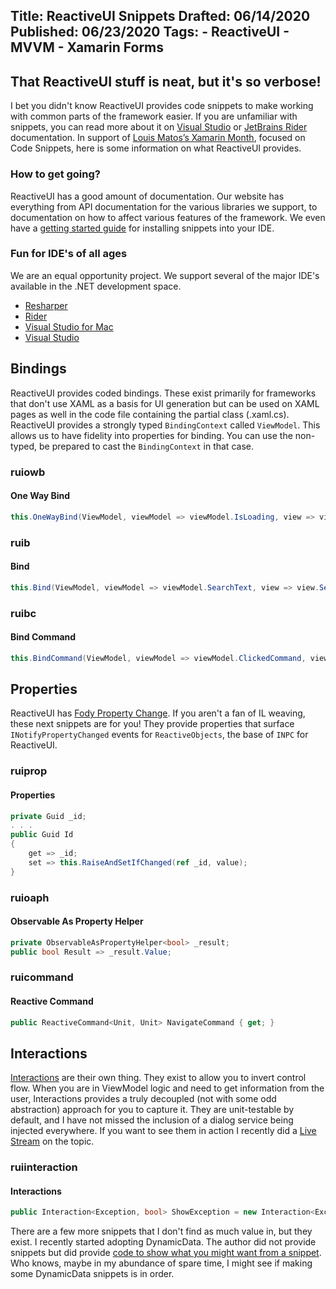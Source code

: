 Title: ReactiveUI Snippets
Drafted: 06/14/2020
Published: 06/23/2020
Tags:
    - ReactiveUI
    - MVVM
    - Xamarin Forms
---

## That ReactiveUI stuff is neat, but it's so verbose!

I bet you didn't know ReactiveUI provides code snippets to make working with common parts of the framework easier.  If you are unfamiliar with snippets, you can read more about it on [Visual Studio](https://docs.microsoft.com/en-us/visualstudio/ide/code-snippets?view=vs-2019) or [JetBrains Rider](https://www.jetbrains.com/help/rider/Reference__Templates_Explorer__Live_Templates.html) documentation. In support of [Louis Matos’s Xamarin Month](https://luismts.com/code-snippetss-xamarin-month/#), focused on Code Snippets, here is some information on what ReactiveUI provides.

### How to get going?

ReactiveUI has a good amount of documentation.  Our website has everything from API documentation for the various libraries we support, to documentation on how to affect various features of the framework.  We even have a [getting started guide](https://reactiveui.net/docs/handbook/snippets/) for installing snippets into your IDE.

### Fun for IDE's of all ages

We are an equal opportunity project.  We support several of the major IDE's available in the .NET development space.

- [Resharper](https://github.com/reactiveui/ReactiveUI/tree/main/snippets/Resharper)
- [Rider](https://github.com/reactiveui/ReactiveUI/tree/main/snippets/Rider)
- [Visual Studio for Mac](https://github.com/reactiveui/ReactiveUI/tree/main/snippets/Visual%20Studio%20for%20Mac)
- [Visual Studio](https://github.com/reactiveui/ReactiveUI/tree/main/snippets/Visual%20Studio)

## Bindings

ReactiveUI provides coded bindings.  These exist primarily for frameworks that don't use XAML as a basis for UI generation but can be used on XAML pages as well in the code file containing the partial class (.xaml.cs).  ReactiveUI provides a strongly typed `BindingContext` called `ViewModel`.  This allows us to have fidelity into properties for binding.  You can use the non-typed, be prepared to cast the `BindingContext` in that case.

### ruiowb
#### One Way Bind
```csharp
this.OneWayBind(ViewModel, viewModel => viewModel.IsLoading, view => view.Loading.IsVisible);
```

### ruib
#### Bind

```csharp
this.Bind(ViewModel, viewModel => viewModel.SearchText, view => view.SearchBar.Text);
```

### ruibc
#### Bind Command

```csharp
this.BindCommand(ViewModel, viewModel => viewModel.ClickedCommand, view => view.Button, nameof(Button.Clicked));
```

## Properties
ReactiveUI has [Fody Property Change](https://www.nuget.org/packages/ReactiveUI.Fody).  If you aren't a fan of IL weaving, these next snippets are for you!  They provide properties that surface `INotifyPropertyChanged` events for `ReactiveObjects`, the base of `INPC` for ReactiveUI.

### ruiprop
#### Properties

```csharp
private Guid _id;
. . .
public Guid Id
{
    get => _id;
    set => this.RaiseAndSetIfChanged(ref _id, value);
}
```

### ruioaph
#### Observable As Property Helper
```csharp
private ObservableAsPropertyHelper<bool> _result;
public bool Result => _result.Value;
```

### ruicommand
#### Reactive Command
```csharp
public ReactiveCommand<Unit, Unit> NavigateCommand { get; }
```

## Interactions
[Interactions](https://reactiveui.net/docs/handbook/interactions) are their own thing.  They exist to allow you to invert control flow.  When you are in ViewModel logic and need to get information from the user, Interactions provides a truly decoupled (not with some odd abstraction) approach for you to capture it.  They are unit-testable by default, and I have not missed the inclusion of a dialog service being injected everywhere. If you want to see them in action I recently did a [Live Stream](https://www.youtube.com/watch?v=fBWwag-Jqvo) on the topic.

### ruiinteraction
#### Interactions 
```csharp
public Interaction<Exception, bool> ShowException = new Interaction<Exception, bool>();
```

There are a few more snippets that I don't find as much value in, but they exist.  I recently started adopting DynamicData.  The author did not provide snippets but did provide [code to show what you might want from a snippet](https://github.com/RolandPheasant/DynamicData.Snippets/tree/master/DynamicData.Snippets).  Who knows, maybe in my abundance of spare time, I might see if making some DynamicData snippets is in order.
